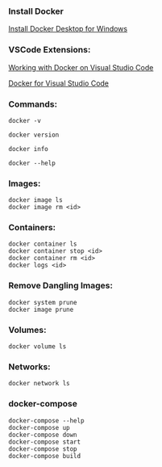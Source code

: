 
### Install Docker
[Install Docker Desktop for Windows](https://docs.docker.com/docker-for-windows/install/)

### VSCode Extensions:

[Working with Docker on Visual Studio Code](https://code.visualstudio.com/docs/azure/docker)

[Docker for Visual Studio Code](https://marketplace.visualstudio.com/items?itemName=ms-azuretools.vscode-docker)

### Commands:
```
docker -v
```
```
docker version
```
```
docker info
```
```
docker --help
```

### Images:
```
docker image ls
docker image rm <id>

```

### Containers:
```
docker container ls
docker container stop <id>
docker container rm <id>
docker logs <id>
```

### Remove Dangling Images:
```
docker system prune
docker image prune
```
### Volumes:
```
docker volume ls
```

### Networks:
```
docker network ls
```

### docker-compose
```
docker-compose --help
docker-compose up
docker-compose down
docker-compose start
docker-compose stop
docker-compose build
```
